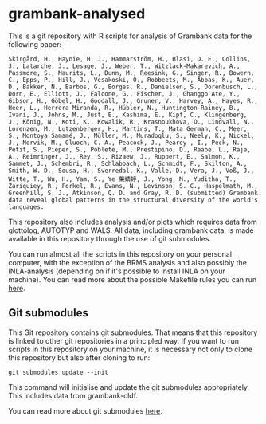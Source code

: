 # grambank-analysed
This is a git repository with R scripts for analysis of Grambank data for the following paper:

```
Skirgård, H., Haynie, H. J., Hammarström, H., Blasi, D. E., Collins, J., Latarche, J., Lesage, J., Weber, T., Witzlack-Makarevich, A., Passmore, S., Maurits, L., Dunn, M., Reesink, G., Singer, R., Bowern, C., Epps, P., Hill, J., Vesakoski, O., Robbeets, M., Abbas, K., Auer, D., Bakker, N., Barbos, G., Borges, R., Danielsen, S., Dorenbusch, L., Dorn, E., Elliott, J., Falcone, G., Fischer, J., Ghanggo Ate, Y., Gibson, H., Göbel, H., Goodall, J., Gruner, V., Harvey, A., Hayes, R., Heer, L., Herrera Miranda, R., Hübler, N., Huntington-Rainey, B., Ivani, J., Johns, M., Just, E., Kashima, E., Kipf, C., Klingenberg, J., König, N., Koti, K., Kowalik, R., Krasnoukhova, O., Lindvall, N., Lorenzen, M., Lutzenberger, H., Martins, T., Mata German, C., Meer, S., Montoya Samamé, J., Müller, M., Muradoglu, S., Neely, K., Nickel, J., Norvik, M., Oluoch, C. A., Peacock, J., Pearey , I., Peck, N., Petit, S., Pieper, S., Poblete, M., Prestipino, D., Raabe, L., Raja, A., Reimringer, J., Rey, S., Rizaew, J., Ruppert, E., Salmon, K., Sammet, J., Schembri, R., Schlabbach, L., Schmidt, F., Skilton, A., Smith, W. D., Sousa, H., Sverredal, K., Valle, D., Vera, J., Voß, J., Witte, T., Wu, H., Yam, S., Ye 葉婧婷, J., Yong, M., Yuditha, T., Zariquiey, R., Forkel, R., Evans, N., Levinson, S. C., Haspelmath, M., Greenhill, S. J., Atkinson, Q. D. and Gray, R. D. (submitted) Grambank data reveal global patterns in the structural diversity of the world's languages.
```
This repository also includes analysis and/or plots which requires data from glottolog, AUTOTYP and WALS. All data, including grambank data, is made available in this repository through the use of git submodules.

You can run almost all the scripts in this repository on your personal computer, with the exception of the BRMS analysis and also possibly the INLA-analysis (depending on if it's possible to install INLA on your machine). You can read more about the possible Makefile rules you can run [here](https://github.com/grambank/grambank-analysed/blob/main/R_grambank/README.md#files).

## Git submodules
This Git repository contains git submodules. That means that this repository is linked to other git repositories in a principled way. If you want to run scripts in this repository on your machine, it is necessary not only to clone this repository but also after cloning to run:

`git submodules update --init`

This command will initialise and update the git submodules appropriately. This includes data from grambank-cldf. 

You can read more about git submodules [here](https://git-scm.com/book/en/v2/Git-Tools-Submodules#_cloning_submodules).

 
